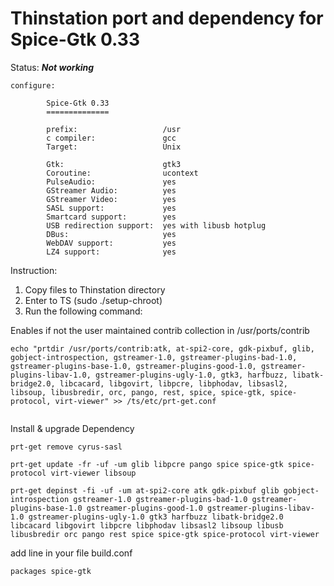 # Thinstation port and dependency for Spice-Gtk 0.33

Status: ***Not working***



```
configure:

        Spice-Gtk 0.33
        ==============

        prefix:                   /usr
        c compiler:               gcc
        Target:                   Unix

        Gtk:                      gtk3
        Coroutine:                ucontext
        PulseAudio:               yes
        GStreamer Audio:          yes
        GStreamer Video:          yes
        SASL support:             yes
        Smartcard support:        yes
        USB redirection support:  yes with libusb hotplug
        DBus:                     yes
        WebDAV support:           yes
        LZ4 support:              yes
```


Instruction:

1. Copy files to Thinstation directory
2. Enter to TS (sudo ./setup-chroot)
3. Run the following command:

Enables if not the user maintained contrib collection in /usr/ports/contrib
```
echo "prtdir /usr/ports/contrib:atk, at-spi2-core, gdk-pixbuf, glib, gobject-introspection, gstreamer-1.0, gstreamer-plugins-bad-1.0, gstreamer-plugins-base-1.0, gstreamer-plugins-good-1.0, gstreamer-plugins-libav-1.0, gstreamer-plugins-ugly-1.0, gtk3, harfbuzz, libatk-bridge2.0, libcacard, libgovirt, libpcre, libphodav, libsasl2, libsoup, libusbredir, orc, pango, rest, spice, spice-gtk, spice-protocol, virt-viewer" >> /ts/etc/prt-get.conf


```
Install & upgrade Dependency
```
prt-get remove cyrus-sasl

prt-get update -fr -uf -um glib libpcre pango spice spice-gtk spice-protocol virt-viewer libsoup

prt-get depinst -fi -uf -um at-spi2-core atk gdk-pixbuf glib gobject-introspection gstreamer-1.0 gstreamer-plugins-bad-1.0 gstreamer-plugins-base-1.0 gstreamer-plugins-good-1.0 gstreamer-plugins-libav-1.0 gstreamer-plugins-ugly-1.0 gtk3 harfbuzz libatk-bridge2.0 libcacard libgovirt libpcre libphodav libsasl2 libsoup libusb libusbredir orc pango rest spice spice-gtk spice-protocol virt-viewer

```

add line in your file build.conf
```
packages spice-gtk
```


